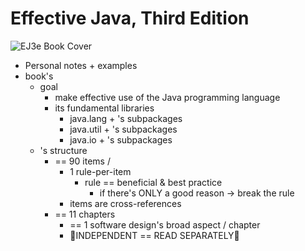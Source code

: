 # Effective Java, Third Edition
![EJ3e Book Cover](https://www.pearsonhighered.com/assets/bigcovers/0/1/3/4/0134685997.jpg)
* Personal notes + examples
* book's 
  * goal
    * make effective use of the Java programming language
    * its fundamental libraries
      * java.lang + 's subpackages
      * java.util + 's subpackages
      * java.io + 's subpackages
  * 's structure
    * == 90 items / 
      * 1 rule-per-item
        * rule == beneficial & best practice
          * if there's ONLY a good reason -> break the rule
      * items are cross-references 
    * == 11 chapters 
      * == 1 software design's broad aspect / chapter
      * 👀INDEPENDENT == READ SEPARATELY👀